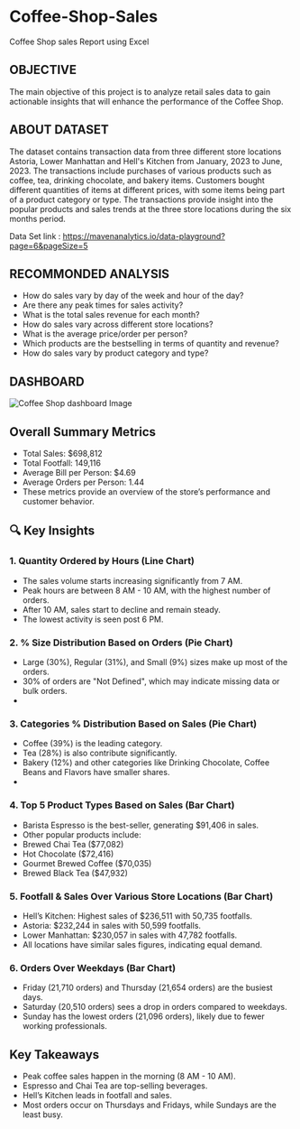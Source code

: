 # Coffee-Shop-Sales

Coffee Shop sales Report using Excel

## OBJECTIVE
The main objective of this project is to analyze retail sales data to gain actionable insights that will enhance the performance of the Coffee Shop.

## ABOUT DATASET
The dataset contains transaction data from three different store locations Astoria, Lower Manhattan and Hell's Kitchen from January, 2023 to June, 2023. The transactions include purchases of various products such as coffee, tea, drinking chocolate, and bakery items. Customers bought different quantities of items at different prices, with some items being part of a product category or type. The transactions provide insight into the popular products and sales trends at the three store locations during the six months period.

Data Set link :  https://mavenanalytics.io/data-playground?page=6&pageSize=5

## RECOMMONDED ANALYSIS
* How do sales vary by day of the week and hour of the day?
* Are there any peak times for sales activity?
* What is the total sales revenue for each month?
* How do sales vary across different store locations?
* What is the average price/order per person?
* Which products are the bestselling in terms of quantity and revenue?
* How do sales vary by product category and type?

## DASHBOARD
![Coffee Shop dashboard Image](https://github.com/rupeshkr-in/Coffee-Shop-Sales_Dashboard/blob/main/coffee_shop_sales_dashboard.png)

## Overall Summary Metrics
- Total Sales: $698,812
- Total Footfall: 149,116
- Average Bill per Person: $4.69
- Average Orders per Person: 1.44
- These metrics provide an overview of the store’s performance and customer behavior.


## 🔍 Key Insights
### 1. Quantity Ordered by Hours (Line Chart)
* The sales volume starts increasing significantly from 7 AM.
* Peak hours are between 8 AM - 10 AM, with the highest number of orders.
* After 10 AM, sales start to decline and remain steady.
* The lowest activity is seen post 6 PM.
### 2. % Size Distribution Based on Orders (Pie Chart)
* Large (30%), Regular (31%), and Small (9%) sizes make up most of the orders.
* 30% of orders are "Not Defined", which may indicate missing data or bulk orders.
* 
### 3. Categories % Distribution Based on Sales (Pie Chart)

* Coffee (39%) is the leading category.
* Tea (28%) is also contribute significantly.
* Bakery (12%) and other categories like Drinking Chocolate, Coffee Beans and Flavors have smaller shares.
* 
### 4. Top 5 Product Types Based on Sales (Bar Chart)
* Barista Espresso is the best-seller, generating $91,406 in sales.
* Other popular products include:
* Brewed Chai Tea ($77,082)
* Hot Chocolate ($72,416)
* Gourmet Brewed Coffee ($70,035)
* Brewed Black Tea ($47,932)
### 5. Footfall & Sales Over Various Store Locations (Bar Chart)
* Hell’s Kitchen: Highest sales of $236,511 with 50,735 footfalls.
* Astoria: $232,244 in sales with 50,599 footfalls.
* Lower Manhattan: $230,057 in sales with 47,782 footfalls.
* All locations have similar sales figures, indicating equal demand.
### 6. Orders Over Weekdays (Bar Chart)
* Friday (21,710 orders) and Thursday (21,654 orders) are the busiest days.
* Saturday (20,510 orders) sees a drop in orders compared to weekdays.
* Sunday has the lowest orders (21,096 orders), likely due to fewer working professionals.
## Key Takeaways
* Peak coffee sales happen in the morning (8 AM - 10 AM).
* Espresso and Chai Tea are top-selling beverages.
* Hell’s Kitchen leads in footfall and sales.
* Most orders occur on Thursdays and Fridays, while Sundays are the least busy.

